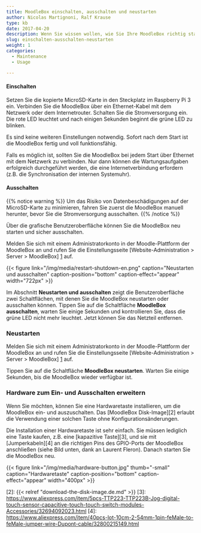 ```yaml
---
title: MoodleBox einschalten, ausschalten und neustarten
author: Nicolas Martignoni, Ralf Krause
type: kb
date: 2017-04-20
description: Wenn Sie wissen wollen, wie Sie Ihre MoodleBox richtig starten, stoppen oder neu starten können, finden Sie hier die gewünschten Informationen
slug: einschalten-ausschalten-neustarten
weight: 1
categories:
  - Maintenance
  - Usage

---
```

#### Einschalten

Setzen Sie die kopierte MicroSD-Karte in den Steckplatz im Raspberry Pi 3 ein. Verbinden Sie die MoodleBox über ein Ethernet-Kabel mit dem Netzwerk oder dem Internetrouter. Schalten Sie die Stromversorgung ein. Die rote LED leuchtet und nach einigen Sekunden beginnt die grüne LED zu blinken.

Es sind keine weiteren Einstellungen notwendig. Sofort nach dem Start ist die MoodleBox fertig und voll funktionsfähig.

Falls es möglich ist, sollten Sie die MoodleBox bei jedem Start über Ethernet mit dem Netzwerk zu verbinden. Nur dann können die Wartungsaufgaben erfolgreich durchgeführt werden, die eine Internetverbindung erfordern (z.B. die Synchronisation der internen Systemuhr).

#### Ausschalten

{{% notice warning %}}
Um das Risiko von Datenbeschädigungen auf der MicroSD-Karte zu minimieren, fahren Sie zuerst die MoodleBox manuell herunter, bevor Sie die Stromversorgung ausschalten.
{{% /notice %}}

Über die grafische Benutzeroberfläche können Sie die MoodleBox neu starten und sicher ausschalten.

Melden Sie sich mit einem Administratorkonto in der Moodle-Plattform der MoodleBox an und rufen Sie die Einstellungsseite [Website-Administration > Server > MoodleBox] [1] auf.

{{< figure link="/img/media/restart-shutdown-en.png" caption="Neustarten und ausschalten" caption-position="bottom" caption-effect="appear" width="722px" >}}

Im Abschnitt __Neustarten und ausschalten__ zeigt die Benutzeroberfläche zwei Schaltflächen, mit denen Sie die MoodleBox neustarten oder ausschalten können. Tippen Sie auf die Schaltfläche __MoodleBox ausschalten__, warten Sie einige Sekunden und kontrollieren Sie, dass die grüne LED nicht mehr leuchtet. Jetzt können Sie das Netzteil entfernen.

### Neustarten

Melden Sie sich mit einem Administratorkonto in der Moodle-Plattform der MoodleBox an und rufen Sie die Einstellungsseite [Website-Administration > Server > MoodleBox] [1] auf.

Tippen Sie auf die Schaltfläche __MoodleBox neustarten__. Warten Sie einige Sekunden, bis die MoodleBox wieder verfügbar ist.

### Hardware zum Ein- und Ausschalten erweitern

Wenn Sie möchten, können Sie eine Hardwaretaste installieren, um die MoodleBox ein- und auszuschalten. Das [MoodleBox Disk-Image][2] erlaubt die Verwendung einer solchen Taste ohne Konfigurationsänderungen.

Die Installation einer Hardwaretaste ist sehr einfach. Sie müssen lediglich eine Taste kaufen, z.B. eine [kapazitive Taste][3], und sie mit [Jumperkabeln][4] an die richtigen Pins des GPIO-Ports der MoodleBox anschließen (siehe Bild unten, dank an Laurent Fleron). Danach starten Sie die MoodleBox neu.

{{< figure link="/img/media/hardware-button.jpg" thumb="-small" caption="Hardwaretaste" caption-position="bottom" caption-effect="appear" width="400px" >}}

 [1]: http://moodlebox.home/admin/tool/moodlebox/index.php
 [2]: {{< relref "download-the-disk-image.de.md" >}}
 [3]: https://www.aliexpress.com/item/5pcs-TTP223-TTP223B-Jog-digital-touch-sensor-capacitive-touch-touch-switch-modules-Accessories/32694092023.html
 [4]: https://www.aliexpress.com/item/40pcs-lot-10cm-2-54mm-1pin-feMale-to-feMale-jumper-wire-Dupont-cable/32800215149.html
